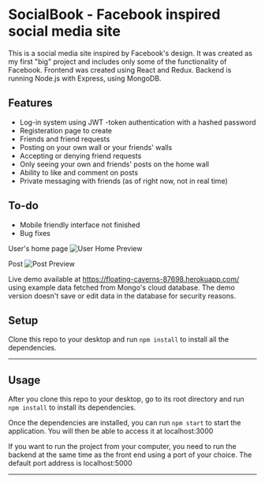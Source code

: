 SocialBook - Facebook inspired social media site
============

This is a social media site inspired by Facebook's design. It was created as my first "big" project and includes only some of the functionality of Facebook.
Frontend was created using React and Redux. Backend is running Node.js with Express, using MongoDB.

## Features
- Log-in system using JWT -token authentication with a hashed password
- Registeration page to create
- Friends and friend requests
- Posting on your own wall or your friends' walls
- Accepting or denying friend requests
- Only seeing your own and friends' posts on the home wall
- Ability to like and comment on posts
- Private messaging with friends (as of right now, not in real time)

## To-do
- Mobile friendly interface not finished
- Bug fixes

User's home page
![User Home Preview](https://i.imgur.com/mls0wew.jpeg)

Post
![Post Preview](https://i.imgur.com/UxPtGLb.jpg)



Live demo available at https://floating-caverns-87698.herokuapp.com/ using example data fetched from Mongo's cloud database. The demo version doesn't save or edit data in the database for security reasons.


## Setup
Clone this repo to your desktop and run `npm install` to install all the dependencies.

---

## Usage
After you clone this repo to your desktop, go to its root directory and run `npm install` to install its dependencies.

Once the dependencies are installed, you can run  `npm start` to start the application. You will then be able to access it at localhost:3000

If you want to run the project from your computer, you need to run the backend at the same time as the front end using a port of your choice. The default port address is localhost:5000

---
